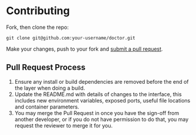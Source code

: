 # Contributing

Fork, then clone the repo:

```shell
git clone git@github.com:your-username/doctor.git
```

Make your changes, push to your fork and [submit a pull request](https://github.com/cjonesy/doctor/compare/).

## Pull Request Process

1. Ensure any install or build dependencies are removed before the end of the layer when doing a
   build.
2. Update the README.md with details of changes to the interface, this includes new environment
   variables, exposed ports, useful file locations and container parameters.
3. You may merge the Pull Request in once you have the sign-off from another developer, or if you
   do not have permission to do that, you may request the reviewer to merge it for you.
